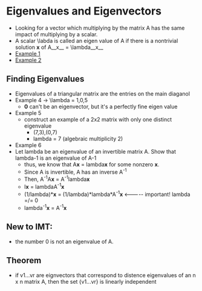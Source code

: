 # Eigenvalues and Eigenvectors
* Looking for a vector which multiplying by the matrix A has the same impact of multiplying by a scalar.
* A scalar \labda is called an eigen value of A if there is a nontrivial solution __x__ of A__x__ = \lambda__x__
* [Example 1](https://lh3.googleusercontent.com/V1sXicm_2jpqKBhHHOv7cnbMECnob--Eisey3zSfadg6Ib-CUlWLSezKBjvmC6wg6Q9jBe8tK594hzTd6HI-z9ylCSLxYUa6mDislRA-Hl1lK1LyM4AtlneJ3Z6GiYbW7Jp0RTRQDp_TmWvhM3YxdMIbJx2gKrkql0kthq_rKQJUZyhB7vz_0fdiZx6d5QbvyaW23CQ6oGLohxrlYd6tM9xPDTFpgseTZvmjtcVJ1zEMYqx8vorPAj-2Ov4T-XE9lzWqIqAzzFVl5ML0gs6AfYSgjJu5VmtC7hKecrXQt7YIDqSB5P8UsiCbNpIVQZniu5FK8k2AunPwkWEq1dTs9uugSzHNmW7vH81GKVmL0Do5yzrtEnUQINvzDqVQefg4O8ymJCQOIhasWkxahoKB7N1oN0ZZFtLEDP-Pl7IQ3m53Xp4jonBJ03RySsnDTIJn0KA3Lbe5R1jxpXFBlQ8EQ584QwjN0lsG_BbYvSK0faqiYyeGk8ihfV0S65hOZhAE5NVaRLxUbu7Kmj9opSdDy0DZeUQU5KxMH_HRNy2YQ1_aogbmygjU-v7zT-3_20Zphohc3EyUFEUbKmQVvOh8loyJ3kcdW1sZzzKRx81QFUZHEjNmbxqFhzTasDXT-eAzkREJ3oTLEB3m8btybZ9YCZx8JJ_5-Ps=w475-h633-no)
* [Example 2](https://lh3.googleusercontent.com/RKqxo7aWfiCkYP43H9-HlISxUax4flOHwiQEIvcI6FJsrqaGNXLQjwV3ubdDMKtxZAYH_siOSJr_5Mh_w1fT1spsVZDKi19XnKaQ2XutB-7SirUyA73QiPxg87zPOFjBzLdNb8RkQXpj4BCwHyrZ_nEIWdXuGKtA2I5D_Puo8lJy6q424BwfG1qb2xaShMikZ9tL5xxXAIEMJC-pCH1LXIJRQjw5mJIEtwu1ObDxOCDoJ-9P1IzJeO_0Y074a3WEft2KmtOMSlLMja1M0Mco-sghk5j8S_m_xl6WCWYSWFXwsrMWrKrhdmMjZZM_mO8cvfuqD-W5tCPkhnkrbIBnCika3mSSB9-5kOphK1XN0w_r35dSdCBMtqP-OXt0oWtgQ2J-IbeJ15h8XD1qYgGaIKcyWPHusZki6lOLT-u4RGjtVFGWYSmo1UKrsIXCK3MoK-Ws3bqBO9LLbYozESBaiw-XOriXqqb2x5nLe9i2-O_6EN9Guuci1d6eUL-U3iwwlYJXYOtHdULi2prV9-Oz-I9pDtK0ZZra53vovlhNLOTR4Jx6MF0AkmCLUR3ZFd2axkNLM9IRoCkf_T-ADl0rO5EoNSK9DJ5co3cz4HuBiBUVYAiPzthYLWLmpki0KoMLPuupQvoSbXyqo3c2QS6Fn07qqBunMMg=w475-h633-no)
## Finding Eigenvalues
* Eigenvalues of a triangular matrix are the entries on the main diaganol
* Example 4 -> \lambda = 1,0,5
  * __0__ can't be an eigenvector, but it's a perfectly fine eigen value
* Example 5
  * construct an example of a 2x2 matrix with only one distinct eigenvalue
    * (7,3),(0,7)
    * lambda = 7 (algebraic multiplicity 2)
 * Example 6
  * Let lambda be an eigenvalue of an invertible matrix A. Show that lambda<pow>-1</pow> is an eigenvalue of A<pow>-1</pow>
    * thus, we know that A<b>x</b> = lambda<b>x</b> for some nonzero __x__.
    * Since A is invertible, A has an inverse A<sup>-1</sup>
    * Then, A<sup>-1</sup>A<b>x</b> = A<sup>-1</sup>lambda<b>x</b>
    * I<b>x</b> = lambdaA<sup>-1</sup><b>x</b>
    * (1/lambda)\*<b>x</b> = (1/lambda)\*lambda\*A<sup>-1</sup><b>x</b> <----- important! lambda =/= 0
    * lambda<sup>-1</sup><b>x</b> = A<sup>-1</sup><b>x</b>
## New to IMT:
  * the number 0 is not an eigenvalue of A.
## Theorem
* if v1...vr are eignvectors that correspond to distence eigenvalues of an n x n matrix A, then the set {v1...vr} is linearly independent
